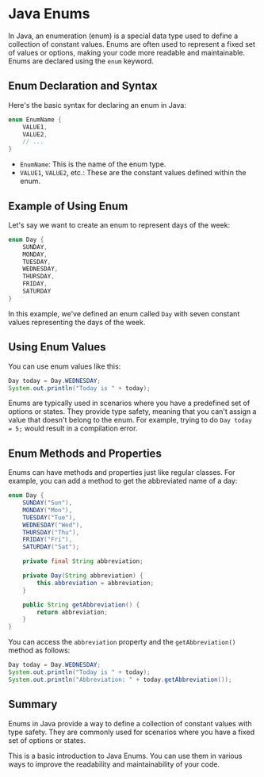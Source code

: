 # Java Enums

In Java, an enumeration (enum) is a special data type used to define a collection of constant values. Enums are often used to represent a fixed set of values or options, making your code more readable and maintainable. Enums are declared using the `enum` keyword.

## Enum Declaration and Syntax

Here's the basic syntax for declaring an enum in Java:

```java
enum EnumName {
    VALUE1,
    VALUE2,
    // ...
}
```

- `EnumName`: This is the name of the enum type.
- `VALUE1`, `VALUE2`, etc.: These are the constant values defined within the enum.

## Example of Using Enum

Let's say we want to create an enum to represent days of the week:

```java
enum Day {
    SUNDAY,
    MONDAY,
    TUESDAY,
    WEDNESDAY,
    THURSDAY,
    FRIDAY,
    SATURDAY
}
```

In this example, we've defined an enum called `Day` with seven constant values representing the days of the week.

## Using Enum Values

You can use enum values like this:

```java
Day today = Day.WEDNESDAY;
System.out.println("Today is " + today);
```

Enums are typically used in scenarios where you have a predefined set of options or states. They provide type safety, meaning that you can't assign a value that doesn't belong to the enum. For example, trying to do `Day today = 5;` would result in a compilation error.

## Enum Methods and Properties

Enums can have methods and properties just like regular classes. For example, you can add a method to get the abbreviated name of a day:

```java
enum Day {
    SUNDAY("Sun"),
    MONDAY("Mon"),
    TUESDAY("Tue"),
    WEDNESDAY("Wed"),
    THURSDAY("Thu"),
    FRIDAY("Fri"),
    SATURDAY("Sat");

    private final String abbreviation;

    private Day(String abbreviation) {
        this.abbreviation = abbreviation;
    }

    public String getAbbreviation() {
        return abbreviation;
    }
}
```

You can access the `abbreviation` property and the `getAbbreviation()` method as follows:

```java
Day today = Day.WEDNESDAY;
System.out.println("Today is " + today);
System.out.println("Abbreviation: " + today.getAbbreviation());
```

## Summary

Enums in Java provide a way to define a collection of constant values with type safety. They are commonly used for scenarios where you have a fixed set of options or states.

This is a basic introduction to Java Enums. You can use them in various ways to improve the readability and maintainability of your code.
